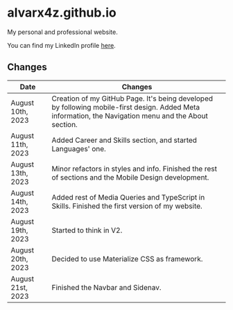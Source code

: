 # alvarx4z.github.io

My personal and professional website.

You can find my LinkedIn profile [here](https://www.linkedin.com/in/alvarodefranciscosanchez/).

## Changes

| Date | Changes |
|------|---------|
| August 10th, 2023 | Creation of my GitHub Page. It's being developed by following mobile-first design. Added Meta information, the Navigation menu and the About section. |
| August 11th, 2023 | Added Career and Skills section, and started Languages' one. |
| August 13th, 2023 | Minor refactors in styles and info. Finished the rest of sections and the Mobile Design development. |
| August 14th, 2023 | Added rest of Media Queries and TypeScript in Skills. Finished the first version of my website. |
| August 19th, 2023 | Started to think in V2. |
| August 20th, 2023 | Decided to use Materialize CSS as framework. |
| August 21st, 2023 | Finished the Navbar and Sidenav. |
